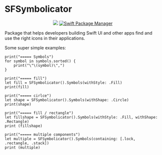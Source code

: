 # SFSymbolicator

<p align="center">
    <img src="https://img.shields.io/badge/Swift-5.3-orange.svg" />
    <a href="https://swift.org/package-manager">
        <img src="https://img.shields.io/badge/spm-compatible-brightgreen.svg?style=flat" alt="Swift Package Manager" />
    </a>
</p>


Package that helps developers building Swift UI and other apps find and use the right icons in their applications.

Some super simple examples:


```
print("===== Symbols")
for symbol in symbols.sorted() {
    print("\"\(symbol)\",")
}

print("===== fill")
let fill = SFSymbolicator().Symbols(withStyle: .Fill)
print(fill)

print("===== cirlce")
let shape = SFSymbolicator().Symbols(withShape: .Circle)
print(shape)

print("===== fill / rectangle")
let fillshape = SFSymbolicator().Symbols(withStyle: .Fill, withShape: .Rectangle)
print (fillshape)

print("===== multiple components")
let multiple = SFSymbolicator().Symbols(containing: [.lock, .rectangle, .stack])
print (multiple)
```

